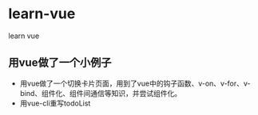 # learn-vue
learn vue

## 用vue做了一个小例子
* 用vue做了一个切换卡片页面，用到了vue中的钩子函数、v-on、v-for、v-bind、组件化、组件间通信等知识，并尝试组件化。
* 用vue-cli重写todoList
